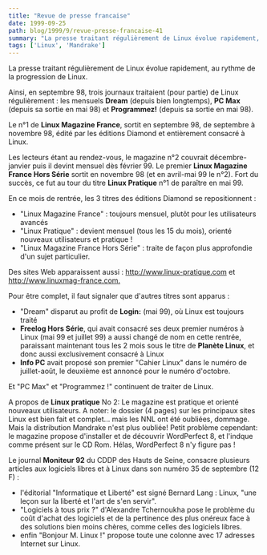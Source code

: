 ```yaml
---
title: "Revue de presse francaise"
date: 1999-09-25
path: blog/1999/9/revue-presse-francaise-41
summary: "La presse traitant régulièrement de Linux évolue rapidement, au rythme de la progression de Linux."
tags: ['Linux', 'Mandrake']
---
```


<P>La presse traitant régulièrement de Linux évolue rapidement, au rythme
de la progression de Linux.</P>

<P>Ainsi, en septembre 98, trois journaux traitaient (pour partie) de Linux
régulièrement : les mensuels <B>Dream</B> (depuis bien longtemps), <B>PC Max</B>
(depuis sa sortie en mai 98) et <B>Programmez!</B> (depuis sa sortie en mai
98).</P>

<P>Le n°1 de <B>Linux Magazine France</B>, sortit en septembre 98, de septembre
à novembre 98, édité par les éditions Diamond et entièrement consacré à
Linux.</P>

<P>Les lecteurs étant au rendez-vous, le magazine n°2 couvrait
décembre-janvier puis il devint mensuel dès février 99.
Le premier <B>Linux Magazine France Hors Série</B> sortit en novembre 98 (et
en avril-mai 99 le n°2). Fort du succès, ce fut au tour du titre <B>Linux
Pratique</B> n°1 de paraître en mai 99.</P>

<P>En ce mois de rentrée, les 3 titres des éditions Diamond se
repositionnent :</P>

<UL>

<LI>"Linux Magazine France" : toujours mensuel, plutôt pour les
utilisateurs avancés
<LI>"Linux Pratique" : devient mensuel (tous les 15 du mois), orienté
nouveaux utilisateurs et pratique !
<LI>"Linux Magazine France Hors Série" : traite de façon plus approfondie
d'un sujet particulier.
</UL>

<P>Des sites Web apparaissent aussi : <A HREF="http://www.linux-pratique.com">http://www.linux-pratique.com</A> et
<A HREF="http://www.linuxmag-france.com.">http://www.linuxmag-france.com.</A></P>

<P>Pour être complet, il faut signaler que d'autres titres sont apparus :</P>

<UL>

<LI>"Dream" disparut au profit de <B>Login:</B> (mai 99), où Linux est toujours
traité
<LI><B>Freelog Hors Série</B>, qui avait consacré ses deux premier numéros à
Linux (mai 99 et juillet 99) a aussi changé de nom en cette rentrée,
paraissant maintenant tous les 2 mois sous le titre de <B>Planète Linux</B>,
et donc aussi exclusivement consacré à Linux
<LI><B>Info PC</B> avait proposé son premier "Cahier Linux" dans le numéro de
juillet-août, le deuxième est annoncé pour le numéro d'octobre.
</UL>

<P>Et "PC Max" et "Programmez !" continuent de traiter de Linux.</P>

<P>A propos de <B>Linux pratique</B> No 2:
Le magazine est pratique et orienté nouveaux utilisateurs.  A noter:
le dossier (4 pages) sur les principaux sites Linux est bien fait et
complet... mais les NNL ont été oubliées, dommage. Mais la distribution
Mandrake n'est plus oubliée!  Petit problème cependant: le magazine
propose d'installer et de découvrir WordPerfect 8, et l'indque comme
présent sur le CD Rom. Hélas, WordPerfect 8 n'y figure pas !</P>

<P>Le journal <B>Moniteur 92</B> du CDDP des Hauts de Seine, consacre
plusieurs articles aux logiciels libres et à Linux dans son numéro 35 de
septembre (12 F) :</P>

<UL>

<LI>l'éditorial "Informatique et Liberté" est signé Bernard Lang : Linux,
"une leçon sur la liberté et l'art de s'en servir".
<LI>"Logiciels à tous prix ?" d'Alexandre Tchernoukha pose le problème du
coût d'achat des logiciels et de la pertinence des plus onéreux face à
des solutions bien moins chères, comme celles des logiciels libres.
<LI>enfin "Bonjour M. Linux !" propose toute une colonne avec 17 adresses
Internet sur Linux.
</UL>


